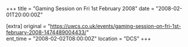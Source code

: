 +++
title = "Gaming Session on Fri 1st February 2008"
date = "2008-02-01T20:00:00Z"

[extra]
original = "https://uwcs.co.uk/events/gaming-session-on-fri-1st-february-2008-1474489004433/"    
ent_time = "2008-02-02T08:00:00Z"
location = "DCS"
+++



